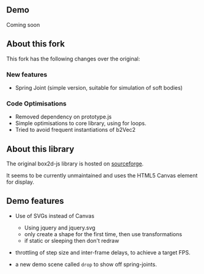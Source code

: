 ## Demo

Coming soon

## About this fork

This fork has the following changes over the original:

### New features
  * Spring Joint (simple version, suitable for simulation of soft bodies)

### Code Optimisations
  * Removed dependency on prototype.js
  * Simple optimisations to core library, using for loops.
  * Tried to avoid frequent instantiations of b2Vec2

## About this library

The original box2d-js library is hosted on [sourceforge][1].

  [1]: http://box2d-js.sourceforge.net/        "Box2D JS"

It seems to be currently unmaintained and uses the HTML5 Canvas element for display.


## Demo features

  * Use of SVGs instead of Canvas
     * Using jquery and jquery.svg
     * only create a shape for the first time, then use transformations
     * if static or sleeping then don't redraw

  * throttling of step size and inter-frame delays, to achieve a target FPS.
  * a new demo scene called `drop` to show off spring-joints.

